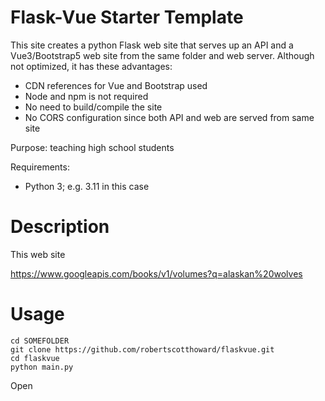 # Flask-Vue Starter Template

This site creates a python Flask web site that serves up an API and a Vue3/Bootstrap5 web site from the same folder and web server. Although not optimized, it has these advantages:

* CDN references for Vue and Bootstrap used
* Node and npm is not required
* No need to build/compile the site
* No CORS configuration since both API and web are served from same site

Purpose: teaching high school students

Requirements:

* Python 3; e.g. 3.11 in this case

# Description

This web site

https://www.googleapis.com/books/v1/volumes?q=alaskan%20wolves

# Usage

```
cd SOMEFOLDER
git clone https://github.com/robertscotthoward/flaskvue.git
cd flaskvue
python main.py
```

Open